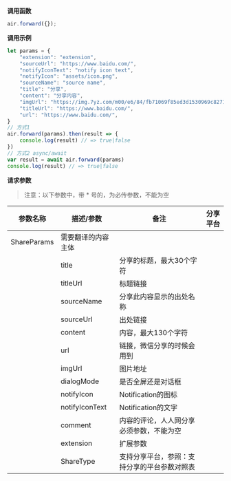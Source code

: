 **调用函数**
```js
air.forward({});
```

**调用示例**
```js
let params = {
    "extension": "extension",
    "sourceUrl": "https://www.baidu.com/",
    "notifyIconText": "notify icon text",
    "notifyIcon": "assets/icon.png",
    "sourceName": "source name",
    "title": "分享",
    "content": "分享内容",
    "imgUrl": "https://img.7yz.com/m00/e6/84/fb71069f85ed3d1530969c827181e43e.jpg",
    "titleUrl": "https://www.baidu.com/",
    "url": "https://www.baidu.com/",
}
// 方式1
air.forward(params).then(result => {
    console.log(result) // => true|false
})
// 方式2 async/await
var result = await air.forward(params)
console.log(result) // => true|false
```

**请求参数**
> 注意：以下参数中，带 * 号的，为必传参数，不能为空

| 参数名称    | 描述/参数          | 备注                                         | 分享平台 |
| ----------- | ------------------ | -------------------------------------------- | -------- |
| ShareParams | 需要翻译的内容主体 |                                              |          |
|             | title              | 分享的标题，最大30个字符                     |          |
|             | titleUrl           | 标题链接                                     |          |
|             | sourceName         | 分享此内容显示的出处名称                     |          |
|             | sourceUrl          | 出处链接                                     |          |
|             | content            | 内容，最大130个字符                          |          |
|             | url                | 链接，微信分享的时候会用到                   |          |
|             | imgUrl             | 图片地址                                     |          |
|             | dialogMode         | 是否全屏还是对话框                           |          |
|             | notifyIcon         | Notification的图标                           |          |
|             | notifyIconText     | Notification的文字                           |          |
|             | comment            | 内容的评论，人人网分享必须参数，不能为空     |          |
|             | extension          | 扩展参数                                     |          |
|             | ShareType          | 支持分享平台，参照：支持分享的平台参数对照表 |          |


